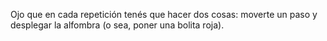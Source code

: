 Ojo que en cada repetición tenés que hacer dos cosas: moverte un paso y desplegar la alfombra (o sea, poner una bolita roja).